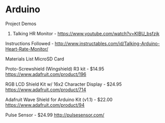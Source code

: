# Arduino

Project Demos

1. Talking HR Monitor - https://www.youtube.com/watch?v=KIBU_bsfzjk

Instructions Followed - http://www.instructables.com/id/Talking-Arduino-Heart-Rate-Monitor/

Materials List
MicroSD Card 

Proto-Screwshield (Wingshield) R3 kit - $14.95
https://www.adafruit.com/product/196

RGB LCD Shield Kit w/ 16x2 Character Display -  $24.95
https://www.adafruit.com/product/714

Adafruit Wave Shield for Arduino Kit (v1.1) - $22.00
https://www.adafruit.com/product/94

Pulse Sensor - $24.99
http://pulsesensor.com/
